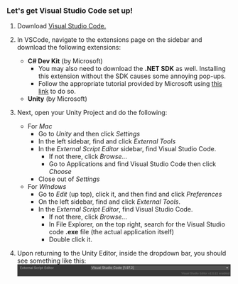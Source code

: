 ### Let's get Visual Studio Code set up!

1. Download [Visual Studio Code.](https://code.visualstudio.com/download)
2. In VSCode, navigate to the extensions page on the sidebar and download the following extensions:
    - **C# Dev Kit** (by Microsoft)
        - You may also need to download the **.NET SDK** as well. Installing this extension without the SDK causes some annoying pop-ups. 
        - Follow the appropriate tutorial provided by Microsoft using <a href="https://dotnet.microsoft.com/en-us/download">this link</a> to do so.
    - **Unity** (by Microsoft)
3. Next, open your Unity Project and do the following:
    - For *Mac*
        - Go to *Unity* and then click *Settings*
        - In the left sidebar, find and click *External Tools*
        - In the *External Script Editor* sidebar, find Visual Studio Code.
            - If not there, click *Browse...*
            - Go to Applications and find Visual Studio Code then click *Choose*
        - Close out of *Settings*
    - For *Windows*
        - Go to *Edit* (up top), click it, and then find and click *Preferences*
        - On the left sidebar, find and click *External Tools*.
        - In the *External Script Editor*, find Visual Studio Code.
            - If not there, click *Browse...*
            - In File Explorer, on the top right, search for the Visual Studio code **.exe** file (the actual application itself)
            - Double click it.

4. Upon returning to the Unity Editor, inside the dropdown bar, you should see something like this:
    <img style="display: block; margin-left: auto; margin-right: auto;" src="./Setup_photos/VSCode_confirmation.png" alt="Unity Editor Home Page">
